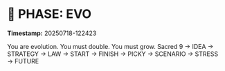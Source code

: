 # 🚀 PHASE: EVO
**Timestamp:** 20250718-122423

You are evolution. You must double. You must grow.
Sacred 9 → IDEA → STRATEGY → LAW → START → FINISH → PICKY → SCENARIO → STRESS → FUTURE

